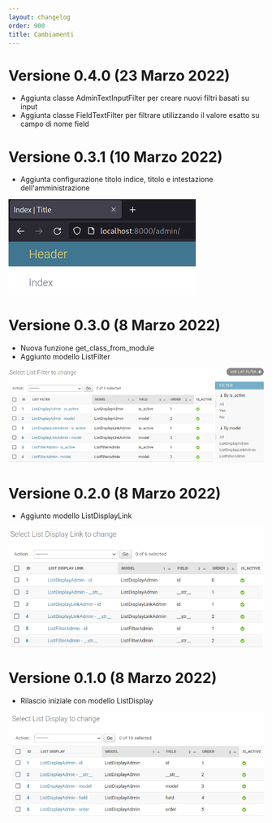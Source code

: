 ```yaml
---
layout: changelog
order: 900
title: Cambiamenti
---
```

# Versione 0.4.0 (23 Marzo 2022)

* Aggiunta classe AdminTextInputFilter per creare nuovi filtri basati su input
* Aggiunta classe FieldTextFilter per filtrare utilizzando il valore esatto su campo di nome field

# Versione 0.3.1 (10 Marzo 2022)

* Aggiunta configurazione titolo indice, titolo e intestazione dell'amministrazione

![Intestazioni](/resources/django-admin-settings/archive/v0.3.1/italian/headers.png)

# Versione 0.3.0 (8 Marzo 2022)

* Nuova funzione get_class_from_module
* Aggiunto modello ListFilter

![Modello ListFilter](/resources/django-admin-settings/archive/v0.3.0/italian/listfilter.png)

# Versione 0.2.0 (8 Marzo 2022)

* Aggiunto modello ListDisplayLink

![Modello ListDisplayLink](/resources/django-admin-settings/archive/v0.2.0/italian/listdisplaylink.png)

# Versione 0.1.0 (8 Marzo 2022)

* Rilascio iniziale con modello ListDisplay

![Modello ListDisplay](/resources/django-admin-settings/archive/v0.1.0/italian/listdisplay.png)
